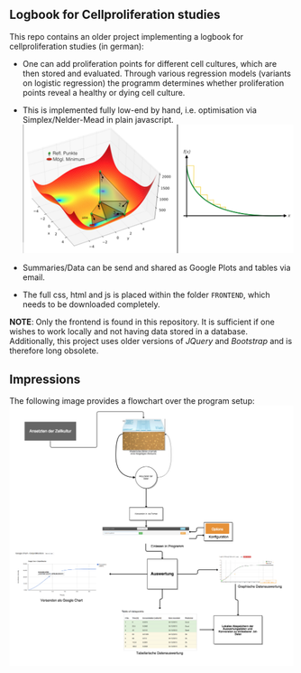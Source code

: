 ## Logbook for Cellproliferation studies
This repo contains an older project implementing a logbook for cellproliferation studies (in german):

* One can add proliferation points for different cell cultures, which are then stored and evaluated. Through various regression models (variants on logistic regression) the programm determines whether proliferation points reveal a healthy or dying cell culture.

* This is implemented fully low-end by hand, i.e. optimisation via Simplex/Nelder-Mead in plain javascript.
![NM](/IMAGES/optimone.png)

* Summaries/Data can be send and shared as Google Plots and tables via email.

* The full css, html and js is placed within the folder `FRONTEND`, which needs to be downloaded completely.

__NOTE__: Only the frontend is found in this repository. It is sufficient if one wishes to work locally and not having data stored in a database. Additionally, this project uses older versions of _JQuery_ and _Bootstrap_ and is therefore long obsolete.

## Impressions
The following image provides a flowchart over the program setup:
![Setup](/IMAGES/Cellregulator_flow.png)
